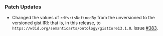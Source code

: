 ### Patch Updates

- Changed the values of `rdfs:isDefinedBy` from the unversioned to the versioned gist IRI: that is, in this release, to `https://w3id.org/semanticarts/ontology/gistCore13.1.0`. Issue [#383](https://github.com/semanticarts/gist/issues/383).
